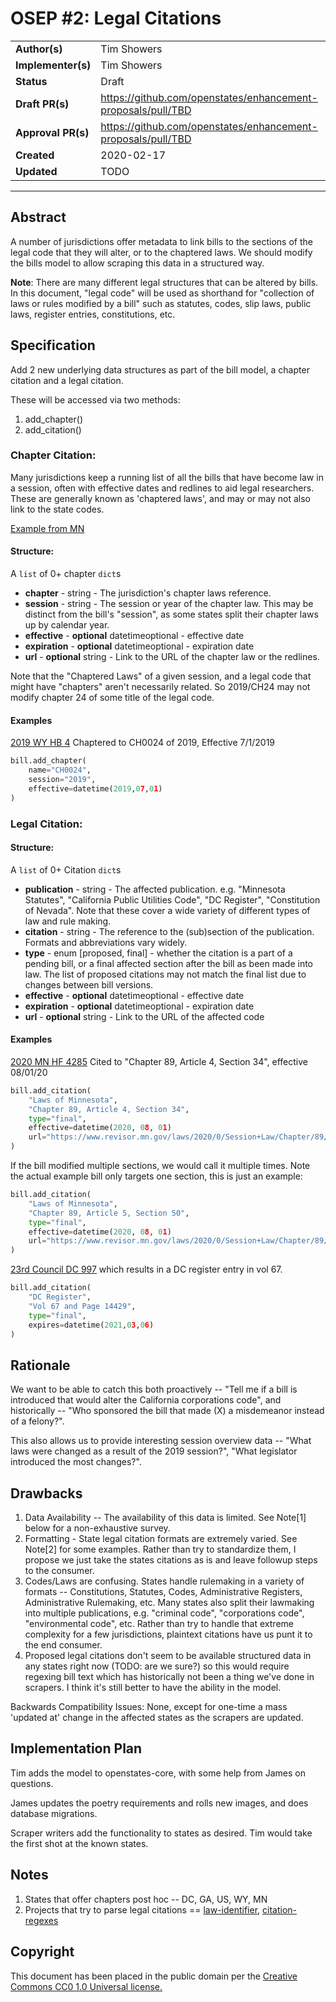 # OSEP #2: Legal Citations

|                    |            |
|--------------------|------------|
| **Author(s)**      | Tim Showers |
| **Implementer(s)** | Tim Showers |
| **Status**         |   Draft    |
| **Draft PR(s)**    | https://github.com/openstates/enhancement-proposals/pull/TBD |
| **Approval PR(s)** | https://github.com/openstates/enhancement-proposals/pull/TBD |
| **Created**        | 2020-02-17 |
| **Updated**        | TODO | 

---

## Abstract

A number of jurisdictions offer metadata to link bills to the sections of the legal code that they will alter, or to the chaptered laws. We should modify the bills model to allow scraping this data in a structured way.

**Note**: There are many different legal structures that can be altered by bills. In this document, "legal code" will be used as shorthand for "collection of laws or rules modified by a bill" such as statutes, codes, slip laws, public laws, register entries, constitutions, etc.

## Specification

Add 2 new underlying data structures as part of the bill model, a chapter citation and a legal citation.

These will be accessed via two methods:

1. add_chapter()
1. add_citation()

### Chapter Citation:

Many jurisdictions keep a running list of all the bills that have become law in a session,
often with effective dates and redlines to aid legal researchers. These are generally known as 'chaptered laws', and may or may not also link to the state codes.

[Example from MN](https://www.revisor.mn.gov/laws/2020/0/)

#### Structure: 

A ```list``` of 0+ chapter ```dict```s


- **chapter** - string - The jurisdiction's chapter laws reference. 
- **session** - string - The session or year of the chapter law. This may be distinct from the bill's "session", as some states split their chapter laws up by calendar year.
- **effective** - **optional** datetimeoptional - effective date
- **expiration** - **optional** datetimeoptional - expiration date
- **url** - **optional** string - Link to the URL of the chapter law or the redlines.


Note that the "Chaptered Laws" of a given session, and a legal code that might have "chapters" aren't necessarily related. So 2019/CH24 may not modify chapter 24 of some title of the legal code.

#### Examples

[2019 WY HB 4](https://wyoleg.gov/Legislation/2019/HB0004)
Chaptered to CH0024 of 2019, Effective 7/1/2019

```python
bill.add_chapter(
    name="CH0024",
    session="2019",
    effective=datetime(2019,07,01)
)
```

### Legal Citation:

#### Structure: 

A ```list``` of 0+ Citation ```dict```s

- **publication** - string - The affected publication. e.g. "Minnesota Statutes", "California Public Utilities Code", "DC Register", "Constitution of Nevada". Note that these cover a wide variety of different types of law and rule making.
- **citation** - string - The reference to the (sub)section of the publication. Formats and abbreviations vary widely.
- **type** - enum [proposed, final] - whether the citation is a part of a pending bill, or a final affected section after the bill as been made into law. The list of proposed citations may not match the final list due to changes between bill versions.
- **effective** - **optional** datetimeoptional - effective date
- **expiration** - **optional** datetimeoptional - expiration date
- **url** - **optional** string - Link to the URL of the affected code


#### Examples

[2020 MN HF 4285](https://www.revisor.mn.gov/bills/bill.php?b=house&f=HF4285&ssn=0&y=2020)
Cited to "Chapter 89, Article 4, Section 34", effective 08/01/20

```python
bill.add_citation(
    "Laws of Minnesota",
    "Chapter 89, Article 4, Section 34",
    type="final",
    effective=datetime(2020, 08, 01)
    url="https://www.revisor.mn.gov/laws/2020/0/Session+Law/Chapter/89/"
)
```

If the bill modified multiple sections, we would call it multiple times. Note the actual example bill only targets one section, this is just an example:

```python
bill.add_citation(
    "Laws of Minnesota",
    "Chapter 89, Article 5, Section 50",
    type="final",
    effective=datetime(2020, 08, 01)
    url="https://www.revisor.mn.gov/laws/2020/0/Session+Law/Chapter/89/"
)
```

[23rd Council DC 997](https://lims.dccouncil.us/Legislation/B23-0997) which results in a DC register entry in vol 67.

```python
bill.add_citation(
    "DC Register",
    "Vol 67 and Page 14429",
    type="final",
    expires=datetime(2021,03,06)
)
```

## Rationale

We want to be able to catch this both proactively -- "Tell me if a bill is introduced that would alter the California corporations code", and historically -- "Who sponsored the bill that made (X) a misdemeanor instead of a felony?".

This also allows us to provide interesting session overview data -- "What laws were changed as a result of the 2019 session?", "What legislator introduced the most changes?".

## Drawbacks

1. Data Availability -- The availability of this data is limited. See Note[1] below for a non-exhaustive survey.
2. Formatting - State legal citation formats are extremely varied. See Note[2] for some examples. Rather than try to standardize them, I propose we just take the states citations as is and leave followup steps to the consumer.
3. Codes/Laws are confusing. States handle rulemaking in a variety of formats -- Constitutions, Statutes, Codes, Administrative Registers, Administrative Rulemaking, etc. 
Many states also split their lawmaking into multiple publications, e.g. "criminal code", "corporations code", "environmental code", etc. Rather than try to handle that extreme complexity for a few jurisdictions, plaintext citations have us punt it to the end consumer.
4. Proposed legal citations don't seem to be available structured data in any states right now (TODO: are we sure?) so this would require regexing bill text which has historically not been a thing we've done in scrapers. I think it's still better to have the ability in the model.

Backwards Compatibility Issues: None, except for one-time a mass 'updated at' change in the affected states as the scrapers are updated.

## Implementation Plan

Tim adds the model to openstates-core, with some help from James on questions.

James updates the poetry requirements and rolls new images, and does database migrations.

Scraper writers add the functionality to states as desired. Tim would take the first shot at the known states.

## Notes

1. States that offer chapters post hoc -- DC, GA, US, WY, MN
2. Projects that try to parse legal citations == [law-identifier](https://github.com/statedecoded/law-identifier), [citation-regexes](https://github.com/freelawproject/citation-regexes)

## Copyright

This document has been placed in the public domain per the [Creative Commons CC0 1.0 Universal license.](https://creativecommons.org/publicdomain/zero/1.0/deed)
